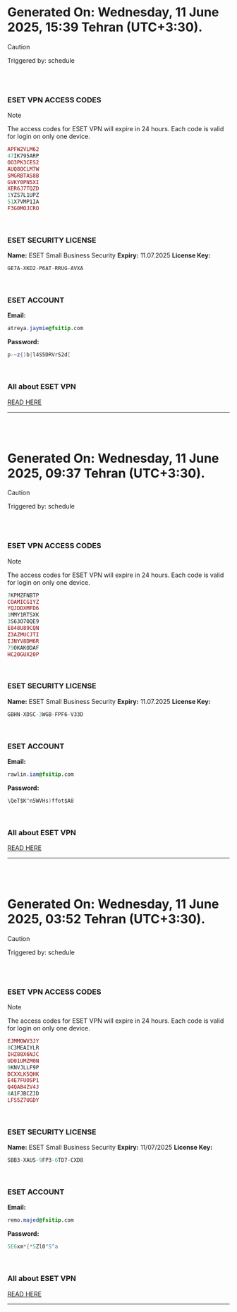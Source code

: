 # Generated On: Wednesday, 11 June 2025, 15:39 Tehran (UTC+3:30).

> [!CAUTION]
> Triggered by: schedule

<br><br>

### ESET VPN ACCESS CODES

> [!NOTE]
> The access codes for ESET VPN will expire in 24 hours.
> Each code is valid for login on only one device.

```ruby
APFW2VLM62
47IK795ARP
OO3PK3CES2
AUQ8OCLM7W
SMGRBTAS8B
GVKY0PN5XI
XER6J7TQZD
1YZS7L1UPZ
51X7VMP1IA
F3G0MOJCRO
```

<br>

### ESET SECURITY LICENSE

**Name:** ESET Small Business Security
**Expiry:** 11.07.2025
**License Key:**

```POV-Ray SDL
GE7A-XKD2-P6AT-RRUG-AVXA
```

<br>

### ESET ACCOUNT

**Email:**

```CSS
atreya.jaymie@fsitip.com
```

**Password:**

```POV-Ray SDL
p-~z{)b|l4S5DRVrS2d[
```

<br>

### All about ESET VPN

[READ HERE](https://t.me/F_NiREvil/2113)

---

<br><br>

# Generated On: Wednesday, 11 June 2025, 09:37 Tehran (UTC+3:30).

> [!CAUTION]
> Triggered by: schedule

<br><br>

### ESET VPN ACCESS CODES

> [!NOTE]
> The access codes for ESET VPN will expire in 24 hours.
> Each code is valid for login on only one device.

```ruby
7KPMZFNBTP
COAMICG1YZ
YQJDDXMFD6
1MMY1RTSXK
3S63O7OQE9
E848U89CQN
Z3AZMUCJTI
IJNYV8DM6R
79OKAKODAF
HC20GUX20P
```

<br>

### ESET SECURITY LICENSE

**Name:** ESET Small Business Security
**Expiry:** 11.07.2025
**License Key:**

```POV-Ray SDL
GBHN-XDSC-3WGB-FPF6-V33D
```

<br>

### ESET ACCOUNT

**Email:**

```CSS
rawlin.iam@fsitip.com
```

**Password:**

```POV-Ray SDL
\QeT$K^n5WVHs)ffot$A8
```

<br>

### All about ESET VPN

[READ HERE](https://t.me/F_NiREvil/2113)

---

<br><br>

# Generated On: Wednesday, 11 June 2025, 03:52 Tehran (UTC+3:30).

> [!CAUTION]
> Triggered by: schedule

<br><br>

### ESET VPN ACCESS CODES

> [!NOTE]
> The access codes for ESET VPN will expire in 24 hours.
> Each code is valid for login on only one device.

```ruby
EJMMOWV3JY
8C3MEAIYLR
IHZ88X6NJC
UD01UMZM0N
0KNVJLLF9P
DCXXLK5QHK
E4E7FUOSP1
Q4QAB4ZV4J
8A1FJBCZJD
LFS5Z7UGDY
```

<br>

### ESET SECURITY LICENSE

**Name:** ESET Small Business Security
**Expiry:** 11/07/2025
**License Key:**

```POV-Ray SDL
SBB3-XAUS-9FP3-6TD7-CXD8
```

<br>

### ESET ACCOUNT

**Email:**

```CSS
remo.majed@fsitip.com
```

**Password:**

```POV-Ray SDL
5E6xm*{*5Zl0"S^a
```

<br>

### All about ESET VPN

[READ HERE](https://t.me/F_NiREvil/2113)

---

<br><br>

